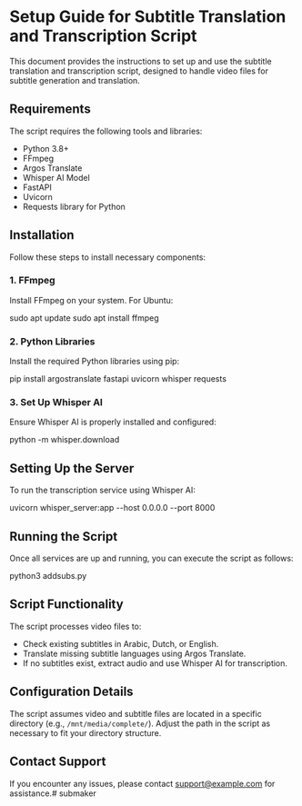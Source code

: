 Setup Guide for Subtitle Translation and Transcription Script
=============================================================

This document provides the instructions to set up and use the subtitle translation and transcription script, designed to handle video files for subtitle generation and translation.

Requirements
------------

The script requires the following tools and libraries:

*   Python 3.8+
*   FFmpeg
*   Argos Translate
*   Whisper AI Model
*   FastAPI
*   Uvicorn
*   Requests library for Python

Installation
------------

Follow these steps to install necessary components:

### 1\. FFmpeg

Install FFmpeg on your system. For Ubuntu:

sudo apt update
sudo apt install ffmpeg

### 2\. Python Libraries

Install the required Python libraries using pip:

pip install argostranslate fastapi uvicorn whisper requests

### 3\. Set Up Whisper AI

Ensure Whisper AI is properly installed and configured:

python -m whisper.download

Setting Up the Server
---------------------

To run the transcription service using Whisper AI:

uvicorn whisper\_server:app --host 0.0.0.0 --port 8000

Running the Script
------------------

Once all services are up and running, you can execute the script as follows:

python3 addsubs.py

Script Functionality
--------------------

The script processes video files to:

*   Check existing subtitles in Arabic, Dutch, or English.
*   Translate missing subtitle languages using Argos Translate.
*   If no subtitles exist, extract audio and use Whisper AI for transcription.

Configuration Details
---------------------

The script assumes video and subtitle files are located in a specific directory (e.g., `/mnt/media/complete/`). Adjust the path in the script as necessary to fit your directory structure.

Contact Support
---------------

If you encounter any issues, please contact support@example.com for assistance.# submaker
